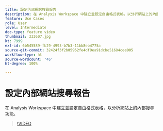 ```yaml
---
title: 設定內部網站搜尋報告
description: 在 Analysis Workspace 中建立並設定自由格式表格，以分析網站上的內部搜尋功能。
feature: Use Cases
role: User
level: Intermediate
doc-type: feature video
thumbnail: 333607.jpg
kt: 7999
exl-id: 6b545589-fb29-4993-b7b3-11bb8eb4775a
source-git-commit: 32424f3f2b05952fe4df9ea91dcbe51684cee905
workflow-type: ht
source-wordcount: '46'
ht-degree: 100%

---
```


# 設定內部網站搜尋報告

在 Analysis Workspace 中建立並設定自由格式表格，以分析網站上的內部搜尋功能。

>[!VIDEO](https://video.tv.adobe.com/v/333607/?quality=12&learn=on)
